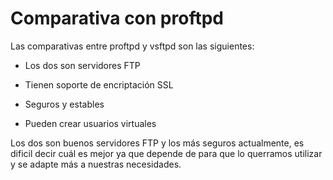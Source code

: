 # Comparativa con proftpd

Las comparativas entre proftpd y vsftpd son las siguientes:

- Los dos son servidores FTP

- Tienen soporte de encriptación SSL

- Seguros y estables

- Pueden crear usuarios virtuales

Los dos son buenos servidores FTP y los más seguros actualmente, es dificil decir cuál es mejor ya que depende de para que lo querramos utilizar y se adapte más a nuestras necesidades.
